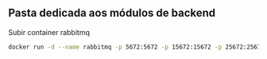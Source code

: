 ## Pasta dedicada aos módulos de backend

Subir container rabbitmq

````bash
docker run -d --name rabbitmq -p 5672:5672 -p 15672:15672 -p 25672:25672 rabbitmq:3.8-management
````